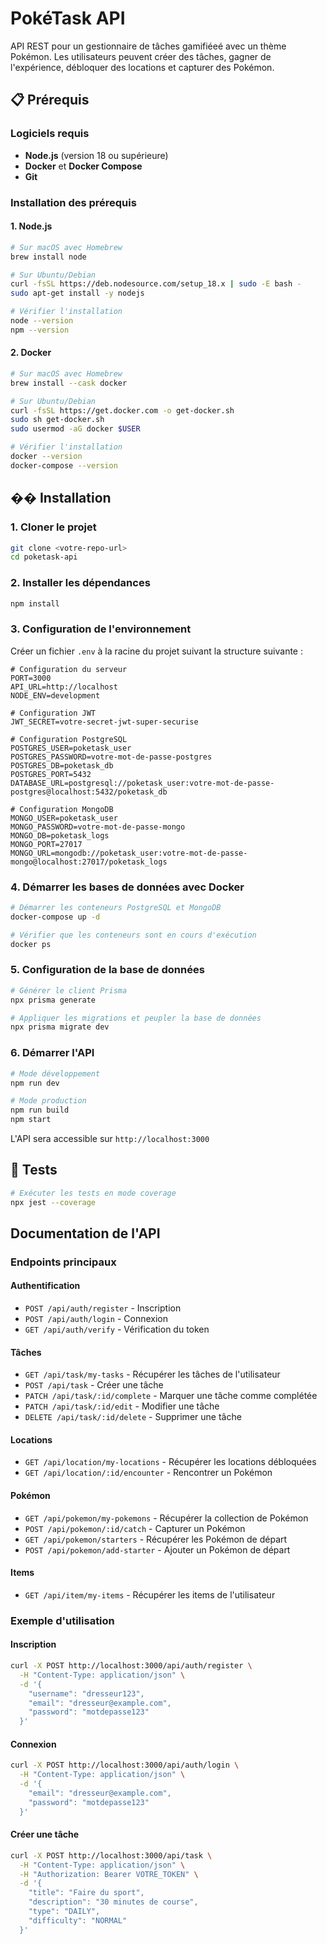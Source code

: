 # PokéTask API

API REST pour un gestionnaire de tâches gamifiéeé avec un thème Pokémon. Les utilisateurs peuvent créer des tâches, gagner de l'expérience, débloquer des locations et capturer des Pokémon.

## 📋 Prérequis

### Logiciels requis

- **Node.js** (version 18 ou supérieure)
- **Docker** et **Docker Compose**
- **Git**

### Installation des prérequis

#### 1. Node.js
```bash
# Sur macOS avec Homebrew
brew install node

# Sur Ubuntu/Debian
curl -fsSL https://deb.nodesource.com/setup_18.x | sudo -E bash -
sudo apt-get install -y nodejs

# Vérifier l'installation
node --version
npm --version
```

#### 2. Docker
```bash
# Sur macOS avec Homebrew
brew install --cask docker

# Sur Ubuntu/Debian
curl -fsSL https://get.docker.com -o get-docker.sh
sudo sh get-docker.sh
sudo usermod -aG docker $USER

# Vérifier l'installation
docker --version
docker-compose --version
```

## ��️ Installation

### 1. Cloner le projet
```bash
git clone <votre-repo-url>
cd poketask-api
```

### 2. Installer les dépendances
```bash
npm install
```

### 3. Configuration de l'environnement

Créer un fichier `.env` à la racine du projet suivant la structure suivante :

```env
# Configuration du serveur
PORT=3000
API_URL=http://localhost
NODE_ENV=development

# Configuration JWT
JWT_SECRET=votre-secret-jwt-super-securise

# Configuration PostgreSQL
POSTGRES_USER=poketask_user
POSTGRES_PASSWORD=votre-mot-de-passe-postgres
POSTGRES_DB=poketask_db
POSTGRES_PORT=5432
DATABASE_URL=postgresql://poketask_user:votre-mot-de-passe-postgres@localhost:5432/poketask_db

# Configuration MongoDB
MONGO_USER=poketask_user
MONGO_PASSWORD=votre-mot-de-passe-mongo
MONGO_DB=poketask_logs
MONGO_PORT=27017
MONGO_URL=mongodb://poketask_user:votre-mot-de-passe-mongo@localhost:27017/poketask_logs
```

### 4. Démarrer les bases de données avec Docker

```bash
# Démarrer les conteneurs PostgreSQL et MongoDB
docker-compose up -d

# Vérifier que les conteneurs sont en cours d'exécution
docker ps
```

### 5. Configuration de la base de données

```bash
# Générer le client Prisma
npx prisma generate

# Appliquer les migrations et peupler la base de données
npx prisma migrate dev
```

### 6. Démarrer l'API

```bash
# Mode développement
npm run dev

# Mode production
npm run build
npm start
```

L'API sera accessible sur `http://localhost:3000`

## 🧪 Tests

```bash
# Exécuter les tests en mode coverage
npx jest --coverage

```


## Documentation de l'API

### Endpoints principaux

#### Authentification
- `POST /api/auth/register` - Inscription
- `POST /api/auth/login` - Connexion
- `GET /api/auth/verify` - Vérification du token

#### Tâches
- `GET /api/task/my-tasks` - Récupérer les tâches de l'utilisateur
- `POST /api/task` - Créer une tâche
- `PATCH /api/task/:id/complete` - Marquer une tâche comme complétée
- `PATCH /api/task/:id/edit` - Modifier une tâche
- `DELETE /api/task/:id/delete` - Supprimer une tâche

#### Locations
- `GET /api/location/my-locations` - Récupérer les locations débloquées
- `GET /api/location/:id/encounter` - Rencontrer un Pokémon

#### Pokémon
- `GET /api/pokemon/my-pokemons` - Récupérer la collection de Pokémon
- `POST /api/pokemon/:id/catch` - Capturer un Pokémon
- `GET /api/pokemon/starters` - Récupérer les Pokémon de départ
- `POST /api/pokemon/add-starter` - Ajouter un Pokémon de départ

#### Items
- `GET /api/item/my-items` - Récupérer les items de l'utilisateur

### Exemple d'utilisation

#### Inscription
```bash
curl -X POST http://localhost:3000/api/auth/register \
  -H "Content-Type: application/json" \
  -d '{
    "username": "dresseur123",
    "email": "dresseur@example.com",
    "password": "motdepasse123"
  }'
```

#### Connexion
```bash
curl -X POST http://localhost:3000/api/auth/login \
  -H "Content-Type: application/json" \
  -d '{
    "email": "dresseur@example.com",
    "password": "motdepasse123"
  }'
```

#### Créer une tâche
```bash
curl -X POST http://localhost:3000/api/task \
  -H "Content-Type: application/json" \
  -H "Authorization: Bearer VOTRE_TOKEN" \
  -d '{
    "title": "Faire du sport",
    "description": "30 minutes de course",
    "type": "DAILY",
    "difficulty": "NORMAL"
  }'
```